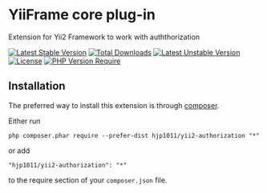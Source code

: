 # YiiFrame core plug-in

Extension for Yii2 Framework to work with auththorization

[![Latest Stable Version](http://poser.pugx.org/hjp1011/yii2-authorization/v)](https://packagist.org/packages/hjp1011/yii2-authorization) [![Total Downloads](http://poser.pugx.org/hjp1011/yii2-authorization/downloads)](https://packagist.org/packages/hjp1011/yii2-authorization) [![Latest Unstable Version](http://poser.pugx.org/hjp1011/yii2-authorization/v/unstable)](https://packagist.org/packages/hjp1011/yii2-authorization) [![License](http://poser.pugx.org/hjp1011/yii2-authorization/license)](https://packagist.org/packages/hjp1011/yii2-authorization) [![PHP Version Require](http://poser.pugx.org/hjp1011/yii2-authorization/require/php)](https://packagist.org/packages/hjp1011/yii2-authorization)
## Installation

The preferred way to install this extension is through [composer](http://getcomposer.org/download/).

Either run

```
php composer.phar require --prefer-dist hjp1011/yii2-authorization "*"
```

or add

```
"hjp1011/yii2-authorization": "*"
```

to the require section of your `composer.json` file.


